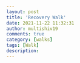 ```yaml
---
layout: post
title: 'Recovery Walk'
date: 2021-11-22 11:32:31
author: multishiv19
comments: true
category: [walks]
tags: [Walk]
description: 
---
```


<div width='100%' class='strava-embed-placeholder' data-embed-type='activity' data-embed-id='6294312232'></div>
<script src='https://strava-embeds.com/embed.js'></script>
